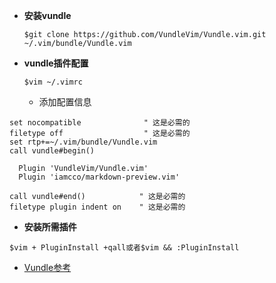 - **安装vundle**

	```$git clone https://github.com/VundleVim/Vundle.vim.git ~/.vim/bundle/Vundle.vim```

- **vundle插件配置**

	```$vim ~/.vimrc```

	- 添加配置信息

```vundle	
set nocompatible              " 这是必需的 
filetype off                  " 这是必需的 
set rtp+=~/.vim/bundle/Vundle.vim
call vundle#begin()
 
  Plugin 'VundleVim/Vundle.vim'
  Plugin 'iamcco/markdown-preview.vim'
  
call vundle#end()            " 这是必需的 
filetype plugin indent on    " 这是必需的 
```

- **安装所需插件**

```$vim + PluginInstall +qall或者$vim && :PluginInstall```


-  [Vundle参考](https://blog.csdn.net/zhangpower1993/article/details/52184581?ops_request_misc=%257B%2522request%255Fid%2522%253A%2522164592652916780255217410%2522%252C%2522scm%2522%253A%252220140713.130102334..%2522%257D&request_id=164592652916780255217410&biz_id=0&utm_medium=distribute.pc_search_result.none-task-blog-2~all~sobaiduend~default-1-52184581.pc_search_result_control_group&utm_term=vim+vundle&spm=1018.2226.3001.4187)




